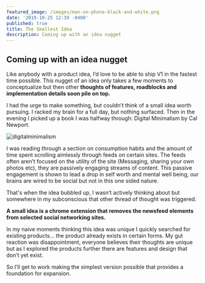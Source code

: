 ```yaml
---
featured_image: /images/man-on-phone-black-and-white.png
date: '2019-10-25 12:39 -0400'
published: true
title: The Smallest Idea
description: Coming up with an idea nugget
---
```

## Coming up with an idea nugget 

Like anybody with a product idea, I’d love to be able to ship V1 in the fastest time possible. This nugget of an idea only takes a few moments to conceptualize but then other **thoughts of features, roadblocks and implementation details soon pile on top.**

I had the urge to make something, but couldn’t think of a small idea worth pursuing. I racked my brain for a full day, but nothing surfaced. Then in the evening I picked up a book I was halfway through: Digital Minimalism by Cal Newport.

![digitalminimalism]({{site.baseurl}}/images/digitalminimalism-book.jpg)

I was reading through a section on consumption habits and the amount of time spent scrolling aimlessly through feeds on certain sites. The feeds often aren’t focused on the utility of the site (Messaging, sharing your own photos etc), they are passively engaging streams of content. This passive engagement is shown to lead a drop in self worth and mental well being, our brains are wired to be social but not in this one sided nature. 

That's when the idea bubbled up, I wasn’t actively thinking about but somewhere in my subconscious that other thread of thought was triggered.

**A small idea is a chrome extension that removes the newsfeed elements from selected social networking sites.** 

In my naive moments thinking this idea was unique I quickly searched for existing products… the product already exists in certain forms. My gut reaction was disappointment, everyone believes their thoughts are unique but as I explored the products further there are features and design that don’t yet exist.

So I’ll get to work making the simplest version possible that provides a foundation for expansion.
